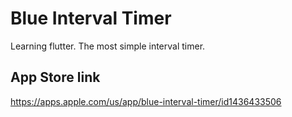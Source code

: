 # Blue Interval Timer

Learning flutter. The most simple interval timer.


## App Store link

<https://apps.apple.com/us/app/blue-interval-timer/id1436433506>
